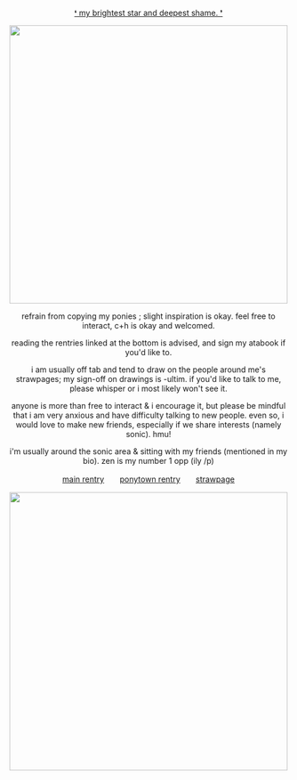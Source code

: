 <p align="center">
<ins>❛ my brightest star and deepest shame. ❜<ins>
</p>

<p align="center">
    <img width="500" src="https://files.catbox.moe/bs3vgk.png">
</p>

<p align="center">
refrain from copying my ponies ; slight inspiration is okay. feel free to interact, c+h is okay and welcomed.
</p>

<p align="center">
reading the rentries linked at the bottom is advised, and sign my atabook if you'd like to.
</p>

<p align="center">
i am usually off tab and tend to draw on the people around me's strawpages; my sign-off on drawings is -ultim. if you'd like to talk to me, please whisper or i most likely won't see it.
</p>

<p align="center">
anyone is more than free to interact & i encourage it, but please be mindful that i am very anxious and have difficulty talking to new people. even so, i would love to make new friends, especially if we share interests (namely sonic). hmu!
</p>

<p align="center">
i'm usually around the sonic area & sitting with my friends (mentioned in my bio). zen is my number 1 opp (ily /p)
</p>

<p align="center"> <a href="https://rentry.co/chaoscontrol">main rentry</a>　　<a href="https://rentry.co/doomspear">ponytown rentry</a>　　<a href="https://ultim.straw.page">strawpage</a> <br> </p>

<p align="center">
    <img width="500" src="https://files.catbox.moe/xtgc06.png">
</p>
